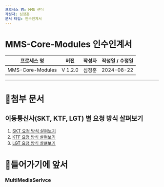 ```yaml
---
프로세스 명: MMS 센더
작성자: 심정훈
문서 타입: 인수인계서
---
```


# MMS-Core-Modules 인수인계서

|      프로세스 명      |   버전    | 작성자 | 작성일 / 수정일  |
| :--------------: | :-----: | :-: | :--------: |
| MMS-Core-Modules | V 1.2.0 | 심정훈 | 2024-08-22 |

---

# 첨부 문서

## 이동통신사(SKT, KTF, LGT) 별 요청 방식 살펴보기

1. [SKT 요청 방식 살펴보기]()
2. [KTF 요청 방식 살펴보기]()
3. [LGT 요청 방식 살펴보기]()



# 들어가기에 앞서


### MultiMediaSerivce






